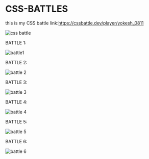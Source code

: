 # CSS-BATTLES
this is my CSS battle link:https://cssbattle.dev/player/yokesh_0811

![css battle](https://user-images.githubusercontent.com/99379363/199985248-1f3cd48c-a7b7-45c6-be08-0856d045f29d.png)


BATTLE 1:

![battle1](https://user-images.githubusercontent.com/99379363/199984017-3d9accbf-19e5-4b4d-a697-c27085085f07.png)

BATTLE 2:

![battle 2](https://user-images.githubusercontent.com/99379363/199984973-73a45e49-9c69-4861-8d76-ad242a1aa46a.png)

BATTLE 3:

![battle 3](https://user-images.githubusercontent.com/99379363/200156388-5496c0a6-b444-4195-9fe7-0e3694a42f10.png)

BATTLE 4:

![battle 4](https://user-images.githubusercontent.com/99379363/200353133-ec061bb7-5044-4a5a-8201-e2deb6af142b.png)

BATTLE 5:

![battle 5](https://user-images.githubusercontent.com/99379363/200353787-82dda8be-e329-45fc-bb93-ab8ab79ca8b5.png)

BATTLE 6:

![battle 6](https://user-images.githubusercontent.com/99379363/200746378-4f9f9f99-9cff-4937-b3ca-8a7ee06e0294.png)

